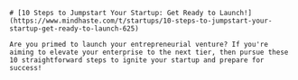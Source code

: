 
    # [10 Steps to Jumpstart Your Startup: Get Ready to Launch!](https://www.mindhaste.com/t/startups/10-steps-to-jumpstart-your-startup-get-ready-to-launch-625)

    Are you primed to launch your entrepreneurial venture? If you're aiming to elevate your enterprise to the next tier, then pursue these 10 straightforward steps to ignite your startup and prepare for success!
    